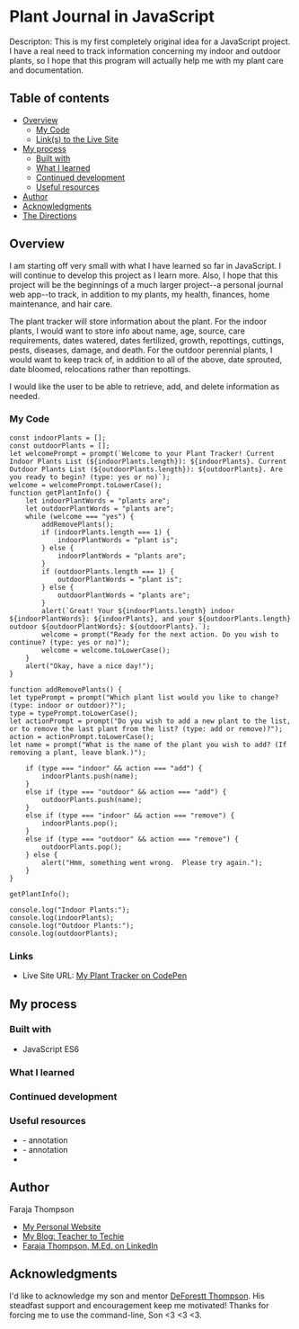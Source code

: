 # Plant Journal in JavaScript

Descripton: This is my first completely original idea for a JavaScript project. I have a real need to track information concerning my indoor and outdoor plants, so I hope that this program will actually help me with my plant care and documentation.

## Table of contents

- [Overview](#overview)
  - [My Code](#my-code)
  - [Link(s) to the Live Site](#links)
- [My process](#my-process)
  - [Built with](#built-with)
  - [What I learned](#what-i-learned)
  - [Continued development](#continued-development)
  - [Useful resources](#useful-resources)
- [Author](#author)
- [Acknowledgments](#acknowledgments)
- [The Directions](#frontend-mentor---qr-code-component) 

## Overview

I am starting off very small with what I have learned so far in JavaScript.  I will continue to develop this project as I learn more.  Also, I hope that this project will be the beginnings of a much larger project--a personal journal web app--to track, in addition to my plants, my health, finances, home maintenance, and hair care.

The plant tracker will store information about the plant. For the indoor plants, I would want to store info about name, age, source, care requirements, dates watered, dates fertilized, growth, repottings, cuttings, pests, diseases, damage, and death.  For the outdoor perennial plants, I would want to keep track of, in addition to all of the above, date sprouted, date bloomed, relocations rather than repottings.

I would like the user to be able to retrieve, add, and delete information as needed.


### My Code

```
const indoorPlants = [];
const outdoorPlants = [];
let welcomePrompt = prompt(`Welcome to your Plant Tracker! Current Indoor Plants List (${indoorPlants.length}): ${indoorPlants}. Current Outdoor Plants List (${outdoorPlants.length}): ${outdoorPlants}. Are you ready to begin? (type: yes or no)`);
welcome = welcomePrompt.toLowerCase();
function getPlantInfo() {
    let indoorPlantWords = "plants are";
    let outdoorPlantWords = "plants are";
    while (welcome === "yes") {
        addRemovePlants();   
        if (indoorPlants.length === 1) {
            indoorPlantWords = "plant is"; 
        } else {
            indoorPlantWords = "plants are";
        }
        if (outdoorPlants.length === 1) {
            outdoorPlantWords = "plant is";
        } else {
            outdoorPlantWords = "plants are";
        }
        alert(`Great! Your ${indoorPlants.length} indoor ${indoorPlantWords}: ${indoorPlants}, and your ${outdoorPlants.length} outdoor ${outdoorPlantWords}: ${outdoorPlants}.`);
        welcome = prompt("Ready for the next action. Do you wish to continue? (type: yes or no)");
        welcome = welcome.toLowerCase();
    }
    alert("Okay, have a nice day!");
}

function addRemovePlants() {
let typePrompt = prompt("Which plant list would you like to change? (type: indoor or outdoor)?");
type = typePrompt.toLowerCase();
let actionPrompt = prompt("Do you wish to add a new plant to the list, or to remove the last plant from the list? (type: add or remove)?");
action = actionPrompt.toLowerCase();
let name = prompt("What is the name of the plant you wish to add? (If removing a plant, leave blank.)");

    if (type === "indoor" && action === "add") {
        indoorPlants.push(name);
    }
    else if (type === "outdoor" && action === "add") {
        outdoorPlants.push(name);
    }   
    else if (type === "indoor" && action === "remove") {
        indoorPlants.pop();
    }
    else if (type === "outdoor" && action === "remove") {
        outdoorPlants.pop();
    } else {
        alert("Hmm, something went wrong.  Please try again.");
    }
}

getPlantInfo();

console.log("Indoor Plants:");
console.log(indoorPlants);
console.log("Outdoor Plants:");
console.log(outdoorPlants);
```


### Links

- Live Site URL: [My Plant Tracker on CodePen](https://codepen.io/faraja17/pen/XWZEWoz)

## My process



### Built with

- JavaScript ES6

### What I learned



### Continued development



### Useful resources

- []() - annotation
- []() - annotation
- 
## Author

Faraja Thompson

- [My Personal Website](https://faraja17.github.io/my-website/)
- [My Blog: Teacher to Techie](https://faraja17.github.io/)
- [Faraja Thompson, M.Ed. on LinkedIn](https://www.linkedin.com/in/faraja-thompson-m-ed-70885b8/)

## Acknowledgments

I'd like to acknowledge my son and mentor [DeForestt Thompson](https://github.com/DeForestt).  His steadfast support and encouragement keep me motivated!  Thanks for forcing me to use the command-line, Son <3 <3 <3.

